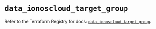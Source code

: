 # `data_ionoscloud_target_group`

Refer to the Terraform Registry for docs: [`data_ionoscloud_target_group`](https://registry.terraform.io/providers/ionos-cloud/ionoscloud/6.5.5/docs/data-sources/target_group).
